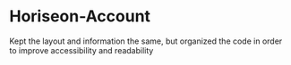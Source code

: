 # Horiseon-Account
<p> Kept the layout and information the same, but organized the code in order to improve accessibility and readability </p>
